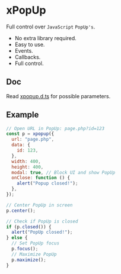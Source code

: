 # xPopUp

Full control over `JavaScript` `PopUp's`.

- No extra library required.
- Easy to use.
- Events.
- Callbacks.
- Full control.

## Doc

Read [xpopup.d.ts](./xpopup.d.ts) for possible parameters.

## Example

```javascript
// Open URL in PopUp: page.php?id=123
const p = xpopup({
  url: "page.php",
  data: {
    id: 123,
  },
  width: 400,
  height: 400,
  modal: true, // Block UI and show PopUp
  onClose: function () {
    alert("Popup closed!");
  },
});

// Center PopUp in screen
p.center();

// Check if PopUp is closed
if (p.closed()) {
  alert("PopUp closed!");
} else {
  // Set PopUp focus
  p.focus();
  // Maximize PopUp
  p.maximize();
}
```
